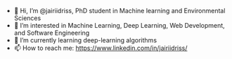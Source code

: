 - 👋 Hi, I’m @jairiidriss, PhD student in Machine learning and Environmental Sciences
- 👀 I’m interested in Machine Learning, Deep Learning, Web Development, and Software Engineering
- 🌱 I’m currently learning deep-learning algorithms
- 📫 How to reach me: https://www.linkedin.com/in/jairiidriss/

<!---
jairiidriss/jairiidriss is a ✨ special ✨ repository because its `README.md` (this file) appears on your GitHub profile.
You can click the Preview link to take a look at your changes.
--->

